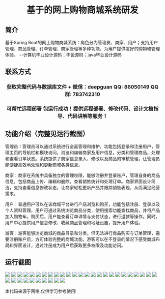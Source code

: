 <p><h1 align="center">基于的网上购物商城系统研发</h1></p>

## 简介
基于Spring Boot的网上购物商城系统：角色分为管理员、商家、用户；支持用户管理、商品管理、订单管理、商家管理等多种功能，为用户提供友好的购物和管理体验。    --计算机毕业设计源码；毕设源码；java毕业设计源码


## 联系方式
<p><h3 align="center">获取完整代码与数据库文件 + 微信：deepguan QQ: 86050149 QQ群: 783742310</h3></p>
<p><h3 align="center">可帮忙远程部署 包运行成功！提供远程部署、修改代码、设计文档指导、代码讲解等服务！</h3></p>

## 功能介绍（完整见运行截图）
管理员：管理员可以通过系统进行全面管理和维护，功能包括登录和注册用户，管理主页的导航栏和模块访问，浏览和编辑商家及用户信息，分类和管理商品，处理和查看订单状态。系统提供了商家信息录入、修改以及商品的审核管理，让管理员能便捷高效地处理和更新商城各类信息。

商家：商家在系统中具备独立的管理权限，能够注册并登录账户，管理自身的商品信息，包括商品上传、编辑和删除，查看销售统计和处理订单。商家界面设计简洁，支持查看信息修改状态，让商家轻松更新产品并跟踪销售表现，从而满足经营需求。

用户：普通用户可以在该商城平台进行产品浏览和购买，功能包括注册、登录以及个人资料管理。用户可通过系统浏览商品分类，使用搜索功能查找商品，并将产品加入购物车。购买后，用户能查看订单详情与支付状态，进行退款等操作。同时，用户中心提供用户信息修改、收藏商品管理和地址设置，提升用户体验。

游客：游客能够浏览商城的商品目录和分类，但无法进行商品购买与订单管理，需要注册账户后，方可体验完整的商城功能。游客可以在不登录的情况下感受商城布局和界面设计，通过注册成为用户后获取更多权限及功能访问。


## 运行截图
![](img/001.jpg)
![](img/002.jpg)
![](img/003.jpg)
![](img/004.jpg)
![](img/005.jpg)
![](img/006.jpg)
![](img/007.jpg)
![](img/008.jpg)
![](img/009.jpg)
![](img/010.jpg)
![](img/011.jpg)
![](img/012.jpg)
![](img/013.jpg)
![](img/014.jpg)
![](img/015.jpg)
![](img/016.jpg)
![](img/017.jpg)
![](img/018.jpg)
![](img/019.jpg)
![](img/020.jpg)
![](img/021.jpg)
![](img/022.jpg)
![](img/023.jpg)
![](img/024.jpg)
![](img/025.jpg)
![](img/026.jpg)
![](img/027.jpg)
![](img/028.jpg)
![](img/029.jpg)
![](img/030.jpg)
![](img/031.jpg)
![](img/032.jpg)
![](img/033.jpg)
![](img/034.jpg)
![](img/035.jpg)

<p>本代码来源于网络,仅供学习参考使用!</p>
